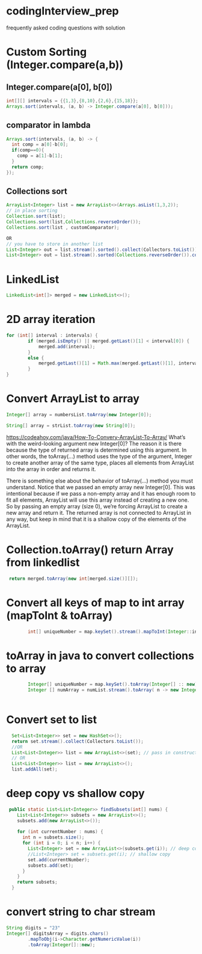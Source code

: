 # codingInterview_prep
frequently asked coding questions with solution


# Custom Sorting (Integer.compare(a,b))
## Integer.compare(a[0], b[0])
```java
int[][] intervals = {{1,3},{8,10},{2,6},{15,18}};
Arrays.sort(intervals, (a, b) -> Integer.compare(a[0], b[0])); 
```

## comparator in lambda
```java
Arrays.sort(intervals, (a, b) -> {
  int comp = a[0]-b[0];
  if(comp==0){
    comp = a[1]-b[1];
  }
  return comp;
});
```

## Collections sort
```java
ArrayList<Integer> list = new ArrayList<>(Arrays.asList(1,3,2));
// in place sorting
Collection.sort(list);
Collections.sort(list,Collections.reverseOrder());
Collections.sort(list , customComparator); 

OR
// you have to store in another list
List<Integer> out = list.stream().sorted().collect(Collectors.toList()); 
List<Integer> out = list.stream().sorted(Collections.reverseOrder()).collect(Collectors.toList());
```

# LinkedList
```java
LinkedList<int[]> merged = new LinkedList<>();
```

# 2D array iteration
```java
for (int[] interval : intervals) {
        if (merged.isEmpty() || merged.getLast()[1] < interval[0]) {
            merged.add(interval);
        }
        else {
            merged.getLast()[1] = Math.max(merged.getLast()[1], interval[1]);
        }
}

```

# Convert ArrayList to array 
```java
Integer[] array = numbersList.toArray(new Integer[0]);

String[] array = strList.toArray(new String[0]);
```
https://codeahoy.com/java/How-To-Convery-ArrayList-To-Array/ 
What’s with the weird-looking argument new Integer[0]? The reason it is there because the type of returned array is determined using this argument. In other words, the toArray(...) method uses the type of the argument, Integer to create another array of the same type, places all elements from ArrayList into the array in order and returns it.

There is something else about the behavior of toArray(...) method you must understand. Notice that we passed an empty array new Integer[0]. This was intentional because if we pass a non-empty array and it has enough room to fit all elements, ArrayList will use this array instead of creating a new one. So by passing an empty array (size 0), we’re forcing ArrayList to create a new array and return it. The returned array is not connected to ArrayList in any way, but keep in mind that it is a shallow copy of the elements of the ArrayList.

# Collection.toArray() return Array from linkedlist
```java
 return merged.toArray(new int[merged.size()][]);
 ```
# Convert all keys of map to int array (mapToInt & toArray)
```java
        int[] uniqueNumber = map.keySet().stream().mapToInt(Integer::intValue).toArray();
```

# toArray in java to convert collections to array 
```java
        Integer[] uniqueNumber = map.keySet().toArray(Integer[] :: new); // convert object array to INteger array
        Integer [] numArray = numList.stream().toArray( n -> new Integer[n]);
        
```

# Convert set to list 
```java
  Set<List<Integer>> set = new HashSet<>();
  return set.stream().collect(Collectors.toList());  
  //OR
  List<List<Integer>> list = new ArrayList<>(set); // pass in constructor
  // OR
  List<List<Integer>> list = new ArrayList<>();
  list.addAll(set);
```


# deep copy vs shallow copy
```java
 public static List<List<Integer>> findSubsets(int[] nums) {
    List<List<Integer>> subsets = new ArrayList<>();
    subsets.add(new ArrayList<>());
    
    for (int currentNumber : nums) {
      int n = subsets.size();
      for (int i = 0; i < n; i++) {
        List<Integer> set = new ArrayList<>(subsets.get(i)); // deep copy
        //List<Integer> set = subsets.get(i); // shallow copy
        set.add(currentNumber);
        subsets.add(set);
      }
    }
    return subsets;
  }

```

# convert string to char stream 
```java 
String digits = "23"
Integer[] digitsArray = digits.chars()
        .mapToObj(i->Character.getNumericValue(i))
        .toArray(Integer[]::new);
```
